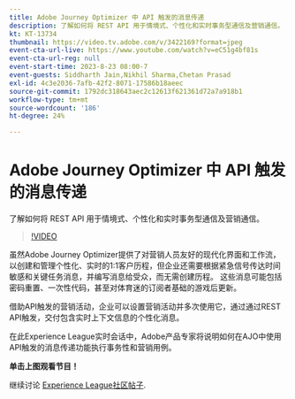 ```yaml
---
title: Adobe Journey Optimizer 中 API 触发的消息传递
description: 了解如何将 REST API 用于情境式、个性化和实时事务型通信及营销通信。
kt: KT-13734
thumbnail: https://video.tv.adobe.com/v/3422169?format=jpeg
event-cta-url-live: https://www.youtube.com/watch?v=eC51g4bf81s
event-cta-url-reg: null
event-start-time: 2023-8-23 08:00-7
event-guests: Siddharth Jain,Nikhil Sharma,Chetan Prasad
exl-id: 4c3e2036-7afb-42f2-8071-17586b18aeec
source-git-commit: 1792dc318643aec2c12613f621361d72a7a918b1
workflow-type: tm+mt
source-wordcount: '186'
ht-degree: 24%

---
```


# Adobe Journey Optimizer 中 API 触发的消息传递

了解如何将 REST API 用于情境式、个性化和实时事务型通信及营销通信。

>[!VIDEO](https://video.tv.adobe.com/v/3422169/?learn=on)

虽然Adobe Journey Optimizer提供了对营销人员友好的现代化界面和工作流，以创建和管理个性化、实时的1:1客户历程，但企业还需要根据紧急信号传达时间敏感和关键任务消息，并编写消息给受众，而无需创建历程。 这些消息可能包括密码重置、一次性代码，甚至对体育迷的订阅者基础的游戏后更新。

借助API触发的营销活动，企业可以设置营销活动并多次使用它，通过通过REST API触发，交付包含实时上下文信息的个性化消息。

在此Experience League实时会话中，Adobe产品专家将说明如何在AJO中使用API触发的消息传递功能执行事务性和营销用例。

**单击上图观看节目！**

继续讨论 [Experience League社区帖子](https://experienceleaguecommunities.adobe.com/t5/journey-optimizer-discussions/experience-league-live-post-session-discussion-api-triggered/m-p/614273#M132).
